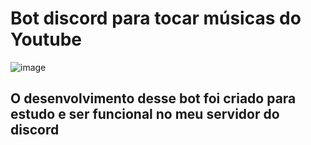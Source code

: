 # Bot discord para  tocar músicas do Youtube
![image](https://user-images.githubusercontent.com/84159325/154689718-60336cb4-0256-4beb-8ce1-72d043e559ff.png)

## O desenvolvimento desse bot foi criado para estudo e ser funcional no meu servidor do discord
